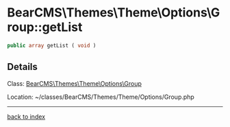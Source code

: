 # BearCMS\Themes\Theme\Options\Group::getList

```php
public array getList ( void )
```

## Details

Class: [BearCMS\Themes\Theme\Options\Group](bearcms.themes.theme.options.group.class.md)

Location: ~/classes/BearCMS/Themes/Theme/Options/Group.php

---

[back to index](index.md)

